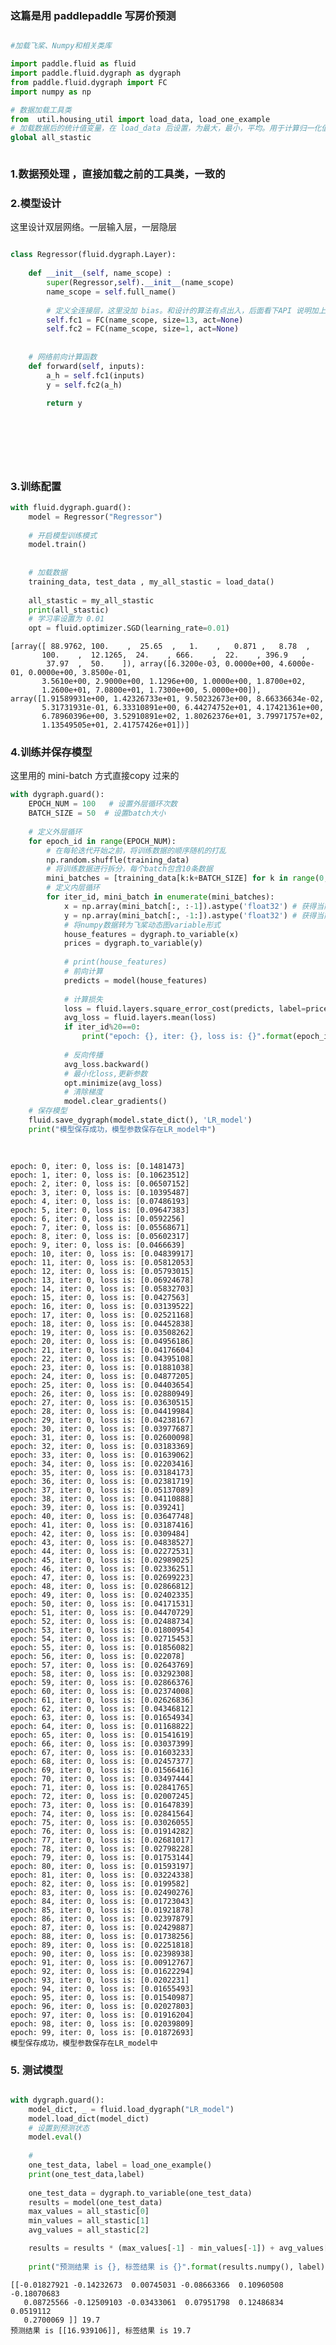 ### 这篇是用 paddlepaddle 写房价预测





```python

#加载飞桨、Numpy和相关类库

import paddle.fluid as fluid
import paddle.fluid.dygraph as dygraph
from paddle.fluid.dygraph import FC
import numpy as np

# 数据加载工具类
from  util.housing_util import load_data, load_one_example
# 加载数据后的统计值变量，在 load_data 后设置，为最大，最小，平均。用于计算归一化值
global all_stastic



```


### 1.数据预处理 ，直接加载之前的工具类，一致的
### 2.模型设计

这里设计双层网络。一层输入层，一层隐层





```python

class Regressor(fluid.dygraph.Layer):
    
    def __init__(self, name_scope) :
        super(Regressor,self).__init__(name_scope)
        name_scope = self.full_name()
        
        # 定义全连接层，这里没加 bias。和设计的算法有点出入，后面看下API 说明加上
        self.fc1 = FC(name_scope, size=13, act=None)
        self.fc2 = FC(name_scope, size=1, act=None)
        
        
    # 网络前向计算函数
    def forward(self, inputs):
        a_h = self.fc1(inputs)
        y = self.fc2(a_h)
        
        return y
    
    

        
  
 
```

### 3.训练配置




```python
with fluid.dygraph.guard():
    model = Regressor("Regressor")
    
    # 开启模型训练模式
    model.train()
    
    
    # 加载数据
    training_data, test_data , my_all_stastic = load_data()
    
    all_stastic = my_all_stastic
    print(all_stastic)
    # 学习率设置为 0.01
    opt = fluid.optimizer.SGD(learning_rate=0.01)


```

    [array([ 88.9762, 100.    ,  25.65  ,   1.    ,   0.871 ,   8.78  ,
           100.    ,  12.1265,  24.    , 666.    ,  22.    , 396.9   ,
            37.97  ,  50.    ]), array([6.3200e-03, 0.0000e+00, 4.6000e-01, 0.0000e+00, 3.8500e-01,
           3.5610e+00, 2.9000e+00, 1.1296e+00, 1.0000e+00, 1.8700e+02,
           1.2600e+01, 7.0800e+01, 1.7300e+00, 5.0000e+00]), array([1.91589931e+00, 1.42326733e+01, 9.50232673e+00, 8.66336634e-02,
           5.31731931e-01, 6.33310891e+00, 6.44274752e+01, 4.17421361e+00,
           6.78960396e+00, 3.52910891e+02, 1.80262376e+01, 3.79971757e+02,
           1.13549505e+01, 2.41757426e+01])]



### 4.训练并保存模型

这里用的 mini-batch 方式直接copy 过来的





```python
with dygraph.guard():
    EPOCH_NUM = 100   # 设置外层循环次数
    BATCH_SIZE = 50  # 设置batch大小
    
    # 定义外层循环
    for epoch_id in range(EPOCH_NUM):
        # 在每轮迭代开始之前，将训练数据的顺序随机的打乱
        np.random.shuffle(training_data)
        # 将训练数据进行拆分，每个batch包含10条数据
        mini_batches = [training_data[k:k+BATCH_SIZE] for k in range(0, len(training_data), BATCH_SIZE)]
        # 定义内层循环
        for iter_id, mini_batch in enumerate(mini_batches):
            x = np.array(mini_batch[:, :-1]).astype('float32') # 获得当前批次训练数据
            y = np.array(mini_batch[:, -1:]).astype('float32') # 获得当前批次训练标签（真实房价）
            # 将numpy数据转为飞桨动态图variable形式
            house_features = dygraph.to_variable(x)
            prices = dygraph.to_variable(y)
            
            # print(house_features)
            # 前向计算
            predicts = model(house_features)
            
            # 计算损失
            loss = fluid.layers.square_error_cost(predicts, label=prices)
            avg_loss = fluid.layers.mean(loss)
            if iter_id%20==0:
                print("epoch: {}, iter: {}, loss is: {}".format(epoch_id, iter_id, avg_loss.numpy()))
            
            # 反向传播
            avg_loss.backward()
            # 最小化loss,更新参数
            opt.minimize(avg_loss)
            # 清除梯度
            model.clear_gradients()
    # 保存模型
    fluid.save_dygraph(model.state_dict(), 'LR_model')
    print("模型保存成功，模型参数保存在LR_model中")
    
    
```

    epoch: 0, iter: 0, loss is: [0.1481473]
    epoch: 1, iter: 0, loss is: [0.10623512]
    epoch: 2, iter: 0, loss is: [0.06507152]
    epoch: 3, iter: 0, loss is: [0.10395487]
    epoch: 4, iter: 0, loss is: [0.07486193]
    epoch: 5, iter: 0, loss is: [0.09647383]
    epoch: 6, iter: 0, loss is: [0.0592256]
    epoch: 7, iter: 0, loss is: [0.05568671]
    epoch: 8, iter: 0, loss is: [0.05602317]
    epoch: 9, iter: 0, loss is: [0.0466639]
    epoch: 10, iter: 0, loss is: [0.04839917]
    epoch: 11, iter: 0, loss is: [0.05812053]
    epoch: 12, iter: 0, loss is: [0.05793015]
    epoch: 13, iter: 0, loss is: [0.06924678]
    epoch: 14, iter: 0, loss is: [0.05832703]
    epoch: 15, iter: 0, loss is: [0.0427563]
    epoch: 16, iter: 0, loss is: [0.03139522]
    epoch: 17, iter: 0, loss is: [0.02521168]
    epoch: 18, iter: 0, loss is: [0.04452838]
    epoch: 19, iter: 0, loss is: [0.03508262]
    epoch: 20, iter: 0, loss is: [0.04956186]
    epoch: 21, iter: 0, loss is: [0.04176604]
    epoch: 22, iter: 0, loss is: [0.04395108]
    epoch: 23, iter: 0, loss is: [0.01881038]
    epoch: 24, iter: 0, loss is: [0.04877205]
    epoch: 25, iter: 0, loss is: [0.04403654]
    epoch: 26, iter: 0, loss is: [0.02880949]
    epoch: 27, iter: 0, loss is: [0.03630515]
    epoch: 28, iter: 0, loss is: [0.04419984]
    epoch: 29, iter: 0, loss is: [0.04238167]
    epoch: 30, iter: 0, loss is: [0.03977687]
    epoch: 31, iter: 0, loss is: [0.02600098]
    epoch: 32, iter: 0, loss is: [0.03183369]
    epoch: 33, iter: 0, loss is: [0.01639062]
    epoch: 34, iter: 0, loss is: [0.02203416]
    epoch: 35, iter: 0, loss is: [0.03184173]
    epoch: 36, iter: 0, loss is: [0.02381719]
    epoch: 37, iter: 0, loss is: [0.05137089]
    epoch: 38, iter: 0, loss is: [0.04110888]
    epoch: 39, iter: 0, loss is: [0.039241]
    epoch: 40, iter: 0, loss is: [0.03647748]
    epoch: 41, iter: 0, loss is: [0.03187416]
    epoch: 42, iter: 0, loss is: [0.0309484]
    epoch: 43, iter: 0, loss is: [0.04838527]
    epoch: 44, iter: 0, loss is: [0.02272531]
    epoch: 45, iter: 0, loss is: [0.02989025]
    epoch: 46, iter: 0, loss is: [0.02336251]
    epoch: 47, iter: 0, loss is: [0.02699223]
    epoch: 48, iter: 0, loss is: [0.02866812]
    epoch: 49, iter: 0, loss is: [0.02402335]
    epoch: 50, iter: 0, loss is: [0.04171531]
    epoch: 51, iter: 0, loss is: [0.04470729]
    epoch: 52, iter: 0, loss is: [0.02488734]
    epoch: 53, iter: 0, loss is: [0.01800954]
    epoch: 54, iter: 0, loss is: [0.02715453]
    epoch: 55, iter: 0, loss is: [0.01856082]
    epoch: 56, iter: 0, loss is: [0.022078]
    epoch: 57, iter: 0, loss is: [0.02643769]
    epoch: 58, iter: 0, loss is: [0.03292308]
    epoch: 59, iter: 0, loss is: [0.02866376]
    epoch: 60, iter: 0, loss is: [0.02374008]
    epoch: 61, iter: 0, loss is: [0.02626836]
    epoch: 62, iter: 0, loss is: [0.04346812]
    epoch: 63, iter: 0, loss is: [0.01654934]
    epoch: 64, iter: 0, loss is: [0.01168822]
    epoch: 65, iter: 0, loss is: [0.01541619]
    epoch: 66, iter: 0, loss is: [0.03037399]
    epoch: 67, iter: 0, loss is: [0.01603233]
    epoch: 68, iter: 0, loss is: [0.02457377]
    epoch: 69, iter: 0, loss is: [0.01566416]
    epoch: 70, iter: 0, loss is: [0.03497444]
    epoch: 71, iter: 0, loss is: [0.02841765]
    epoch: 72, iter: 0, loss is: [0.02007245]
    epoch: 73, iter: 0, loss is: [0.01647839]
    epoch: 74, iter: 0, loss is: [0.02841564]
    epoch: 75, iter: 0, loss is: [0.03026055]
    epoch: 76, iter: 0, loss is: [0.01914282]
    epoch: 77, iter: 0, loss is: [0.02681017]
    epoch: 78, iter: 0, loss is: [0.02798228]
    epoch: 79, iter: 0, loss is: [0.01753144]
    epoch: 80, iter: 0, loss is: [0.01593197]
    epoch: 81, iter: 0, loss is: [0.03224338]
    epoch: 82, iter: 0, loss is: [0.0199582]
    epoch: 83, iter: 0, loss is: [0.02490276]
    epoch: 84, iter: 0, loss is: [0.01723043]
    epoch: 85, iter: 0, loss is: [0.01921878]
    epoch: 86, iter: 0, loss is: [0.02397879]
    epoch: 87, iter: 0, loss is: [0.02429887]
    epoch: 88, iter: 0, loss is: [0.01738256]
    epoch: 89, iter: 0, loss is: [0.02251818]
    epoch: 90, iter: 0, loss is: [0.02398938]
    epoch: 91, iter: 0, loss is: [0.00912767]
    epoch: 92, iter: 0, loss is: [0.01622294]
    epoch: 93, iter: 0, loss is: [0.0202231]
    epoch: 94, iter: 0, loss is: [0.01655493]
    epoch: 95, iter: 0, loss is: [0.01540987]
    epoch: 96, iter: 0, loss is: [0.02027803]
    epoch: 97, iter: 0, loss is: [0.01916204]
    epoch: 98, iter: 0, loss is: [0.02039809]
    epoch: 99, iter: 0, loss is: [0.01872693]
    模型保存成功，模型参数保存在LR_model中


### 5. 测试模型




```python

with dygraph.guard():
    model_dict, _ = fluid.load_dygraph("LR_model")
    model.load_dict(model_dict)
    # 设置到预测状态
    model.eval()
    
    # 
    one_test_data, label = load_one_example()
    print(one_test_data,label)
    
    one_test_data = dygraph.to_variable(one_test_data)
    results = model(one_test_data)
    max_values = all_stastic[0]
    min_values = all_stastic[1]
    avg_values = all_stastic[2]

    results = results * (max_values[-1] - min_values[-1]) + avg_values[-1]
    
    print("预测结果 is {}, 标签结果 is {}".format(results.numpy(), label))

```

    [[-0.01827921 -0.14232673  0.00745031 -0.08663366  0.10960508 -0.18070683
       0.08725566 -0.12509103 -0.03433061  0.07951798  0.12486834  0.0519112
       0.2700069 ]] 19.7
    预测结果 is [[16.939106]], 标签结果 is 19.7

